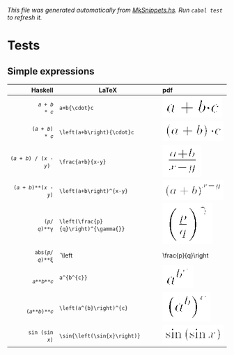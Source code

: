 _This file was generated automatically from [MkSnippets.hs](test/PdfSnippets/MkSnippets.hs). Run `cabal test` to refresh it._
# Tests
## Simple expressions
| Haskell | LaTeX | pdf |
| ---: | --- | :--- |
| `        𝑎 + 𝑏 * 𝑐 ` | `a+b{\cdot}c` | ![pdflatex-rendered version of `a+b{\cdot}c`](test/PdfSnippets/aPLUSbOBRACEBACKSLASHcdotCBRACEc.png) |
| `      (𝑎 + 𝑏) * 𝑐 ` | `\left(a+b\right){\cdot}c` | ![pdflatex-rendered version of `\left(a+b\right){\cdot}c`](test/PdfSnippets/BACKSLASHleftOPARENaPLUSbBACKSLASHrightCPARENOBRACEBACKSLASHcdotCBRACEc.png) |
| `(𝑎 + 𝑏) / (𝑥 - 𝑦) ` | `\frac{a+b}{x-y}` | ![pdflatex-rendered version of `\frac{a+b}{x-y}`](test/PdfSnippets/BACKSLASHfracOBRACEaPLUSbCBRACEOBRACExMINUSyCBRACE.png) |
| ` (𝑎 + 𝑏)**(𝑥 - 𝑦) ` | `\left(a+b\right)^{x-y}` | ![pdflatex-rendered version of `\left(a+b\right)^{x-y}`](test/PdfSnippets/BACKSLASHleftOPARENaPLUSbBACKSLASHrightCPARENTOTHEOBRACExMINUSyCBRACE.png) |
| `         (𝑝/𝑞)**γ ` | `\left(\frac{p}{q}\right)^{\gamma{}}` | ![pdflatex-rendered version of `\left(\frac{p}{q}\right)^{\gamma{}}`](test/PdfSnippets/BACKSLASHleftOPARENBACKSLASHfracOBRACEpCBRACEOBRACEqCBRACEBACKSLASHrightCPARENTOTHEOBRACEBACKSLASHgammaOBRACECBRACECBRACE.png) |
| `      abs(𝑝/𝑞)**ξ ` | `\left|\frac{p}{q}\right|^{\xi{}}` | ![pdflatex-rendered version of `\left|\frac{p}{q}\right|^{\xi{}}`](test/PdfSnippets/BACKSLASHleftPIPEBACKSLASHfracOBRACEpCBRACEOBRACEqCBRACEBACKSLASHrightPIPETOTHEOBRACEBACKSLASHxiOBRACECBRACECBRACE.png) |
| `          𝑎**𝑏**𝑐 ` | `a^{b^{c}}` | ![pdflatex-rendered version of `a^{b^{c}}`](test/PdfSnippets/aTOTHEOBRACEbTOTHEOBRACEcCBRACECBRACE.png) |
| `        (𝑎**𝑏)**𝑐 ` | `\left(a^{b}\right)^{c}` | ![pdflatex-rendered version of `\left(a^{b}\right)^{c}`](test/PdfSnippets/BACKSLASHleftOPARENaTOTHEOBRACEbCBRACEBACKSLASHrightCPARENTOTHEOBRACEcCBRACE.png) |
| `      sin (sin 𝑥) ` | `\sin{\left(\sin{x}\right)}` | ![pdflatex-rendered version of `\sin{\left(\sin{x}\right)}`](test/PdfSnippets/BACKSLASHsinOBRACEBACKSLASHleftOPARENBACKSLASHsinOBRACExCBRACEBACKSLASHrightCPARENCBRACE.png) |
